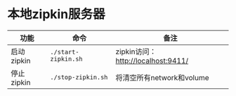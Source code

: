 # 本地zipkin服务器

|功能|命令|备注|
| --- | --- | --- |
|启动zipkin|`./start-zipkin.sh`|zipkin访问：[http://localhost:9411/](http://localhost:9411/)|
|停止zipkin|`./stop-zipkin.sh`|将清空所有network和volume|

